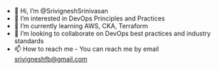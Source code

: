 - 👋 Hi, I’m @SrivigneshSrinivasan
- 👀 I’m interested in DevOps Principles and Practices
- 🌱 I’m currently learning AWS, CKA, Terraform
- 💞️ I’m looking to collaborate on DevOps best practices and industry standards
- 📫 How to reach me - You can reach me by email srivigneshfb@gmail.com

<!---
SrivigneshSrinivasan/SrivigneshSrinivasan is a ✨ special ✨ repository because its `README.md` (this file) appears on your GitHub profile.
You can click the Preview link to take a look at your changes.
--->
